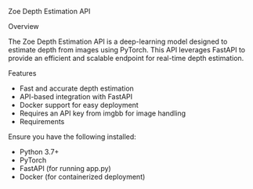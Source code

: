 Zoe Depth Estimation API

Overview

The Zoe Depth Estimation API is a deep-learning model designed to estimate depth from images using PyTorch. This API leverages FastAPI to provide an efficient and scalable endpoint for real-time depth estimation.

Features
- Fast and accurate depth estimation
- API-based integration with FastAPI
- Docker support for easy deployment
- Requires an API key from imgbb for image handling
- Requirements

Ensure you have the following installed:
- Python 3.7+
- PyTorch
- FastAPI (for running app.py)
- Docker (for containerized deployment)